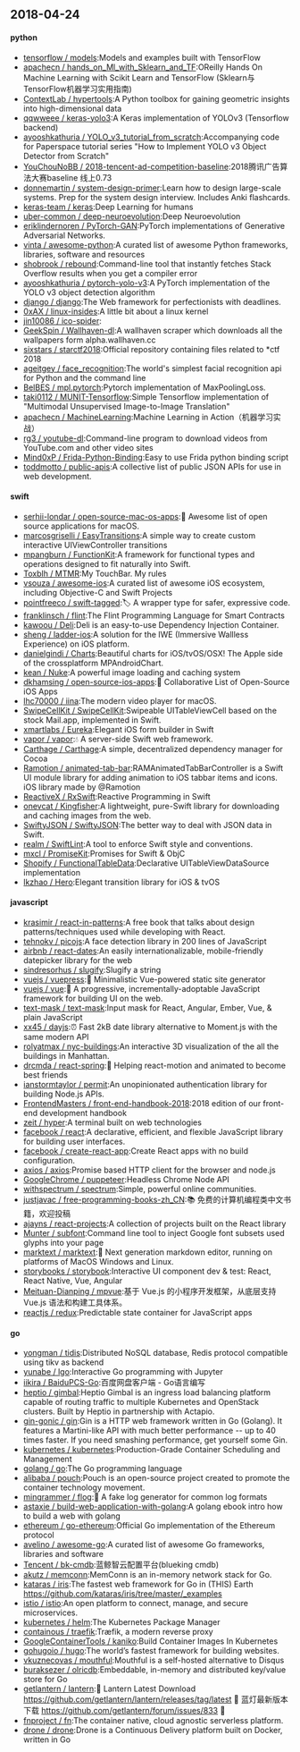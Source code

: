 ## 2018-04-24

#### python
* [tensorflow / models](https://github.com/tensorflow/models):Models and examples built with TensorFlow
* [apachecn / hands_on_Ml_with_Sklearn_and_TF](https://github.com/apachecn/hands_on_Ml_with_Sklearn_and_TF):OReilly Hands On Machine Learning with Scikit Learn and TensorFlow (Sklearn与TensorFlow机器学习实用指南)
* [ContextLab / hypertools](https://github.com/ContextLab/hypertools):A Python toolbox for gaining geometric insights into high-dimensional data
* [qqwweee / keras-yolo3](https://github.com/qqwweee/keras-yolo3):A Keras implementation of YOLOv3 (Tensorflow backend)
* [ayooshkathuria / YOLO_v3_tutorial_from_scratch](https://github.com/ayooshkathuria/YOLO_v3_tutorial_from_scratch):Accompanying code for Paperspace tutorial series "How to Implement YOLO v3 Object Detector from Scratch"
* [YouChouNoBB / 2018-tencent-ad-competition-baseline](https://github.com/YouChouNoBB/2018-tencent-ad-competition-baseline):2018腾讯广告算法大赛baseline 线上0.73
* [donnemartin / system-design-primer](https://github.com/donnemartin/system-design-primer):Learn how to design large-scale systems. Prep for the system design interview. Includes Anki flashcards.
* [keras-team / keras](https://github.com/keras-team/keras):Deep Learning for humans
* [uber-common / deep-neuroevolution](https://github.com/uber-common/deep-neuroevolution):Deep Neuroevolution
* [eriklindernoren / PyTorch-GAN](https://github.com/eriklindernoren/PyTorch-GAN):PyTorch implementations of Generative Adversarial Networks.
* [vinta / awesome-python](https://github.com/vinta/awesome-python):A curated list of awesome Python frameworks, libraries, software and resources
* [shobrook / rebound](https://github.com/shobrook/rebound):Command-line tool that instantly fetches Stack Overflow results when you get a compiler error
* [ayooshkathuria / pytorch-yolo-v3](https://github.com/ayooshkathuria/pytorch-yolo-v3):A PyTorch implementation of the YOLO v3 object detection algorithm
* [django / django](https://github.com/django/django):The Web framework for perfectionists with deadlines.
* [0xAX / linux-insides](https://github.com/0xAX/linux-insides):A little bit about a linux kernel
* [jin10086 / ico-spider](https://github.com/jin10086/ico-spider):
* [GeekSpin / Wallhaven-dl](https://github.com/GeekSpin/Wallhaven-dl):A wallhaven scraper which downloads all the wallpapers form alpha.wallhaven.cc
* [sixstars / starctf2018](https://github.com/sixstars/starctf2018):Official repository containing files related to *ctf 2018
* [ageitgey / face_recognition](https://github.com/ageitgey/face_recognition):The world's simplest facial recognition api for Python and the command line
* [BelBES / mpl.pytorch](https://github.com/BelBES/mpl.pytorch):Pytorch implementation of MaxPoolingLoss.
* [taki0112 / MUNIT-Tensorflow](https://github.com/taki0112/MUNIT-Tensorflow):Simple Tensorflow implementation of "Multimodal Unsupervised Image-to-Image Translation"
* [apachecn / MachineLearning](https://github.com/apachecn/MachineLearning):Machine Learning in Action（机器学习实战）
* [rg3 / youtube-dl](https://github.com/rg3/youtube-dl):Command-line program to download videos from YouTube.com and other video sites
* [Mind0xP / Frida-Python-Binding](https://github.com/Mind0xP/Frida-Python-Binding):Easy to use Frida python binding script
* [toddmotto / public-apis](https://github.com/toddmotto/public-apis):A collective list of public JSON APIs for use in web development.

#### swift
* [serhii-londar / open-source-mac-os-apps](https://github.com/serhii-londar/open-source-mac-os-apps):🚀
Awesome list of open source applications for macOS.
* [marcosgriselli / EasyTransitions](https://github.com/marcosgriselli/EasyTransitions):A simple way to create custom interactive UIViewController transitions
* [mpangburn / FunctionKit](https://github.com/mpangburn/FunctionKit):A framework for functional types and operations designed to fit naturally into Swift.
* [Toxblh / MTMR](https://github.com/Toxblh/MTMR):My TouchBar. My rules
* [vsouza / awesome-ios](https://github.com/vsouza/awesome-ios):A curated list of awesome iOS ecosystem, including Objective-C and Swift Projects
* [pointfreeco / swift-tagged](https://github.com/pointfreeco/swift-tagged):🏷
A wrapper type for safer, expressive code.
* [franklinsch / flint](https://github.com/franklinsch/flint):The Flint Programming Language for Smart Contracts
* [kawoou / Deli](https://github.com/kawoou/Deli):Deli is an easy-to-use Dependency Injection Container.
* [sheng / ladder-ios](https://github.com/sheng/ladder-ios):A solution for the IWE (Immersive Wallless Experience) on iOS platform.
* [danielgindi / Charts](https://github.com/danielgindi/Charts):Beautiful charts for iOS/tvOS/OSX! The Apple side of the crossplatform MPAndroidChart.
* [kean / Nuke](https://github.com/kean/Nuke):A powerful image loading and caching system
* [dkhamsing / open-source-ios-apps](https://github.com/dkhamsing/open-source-ios-apps):📱
Collaborative List of Open-Source iOS Apps
* [lhc70000 / iina](https://github.com/lhc70000/iina):The modern video player for macOS.
* [SwipeCellKit / SwipeCellKit](https://github.com/SwipeCellKit/SwipeCellKit):Swipeable UITableViewCell based on the stock Mail.app, implemented in Swift.
* [xmartlabs / Eureka](https://github.com/xmartlabs/Eureka):Elegant iOS form builder in Swift
* [vapor / vapor](https://github.com/vapor/vapor):💧
A server-side Swift web framework.
* [Carthage / Carthage](https://github.com/Carthage/Carthage):A simple, decentralized dependency manager for Cocoa
* [Ramotion / animated-tab-bar](https://github.com/Ramotion/animated-tab-bar):RAMAnimatedTabBarController is a Swift UI module library for adding animation to iOS tabbar items and icons. iOS library made by @Ramotion
* [ReactiveX / RxSwift](https://github.com/ReactiveX/RxSwift):Reactive Programming in Swift
* [onevcat / Kingfisher](https://github.com/onevcat/Kingfisher):A lightweight, pure-Swift library for downloading and caching images from the web.
* [SwiftyJSON / SwiftyJSON](https://github.com/SwiftyJSON/SwiftyJSON):The better way to deal with JSON data in Swift.
* [realm / SwiftLint](https://github.com/realm/SwiftLint):A tool to enforce Swift style and conventions.
* [mxcl / PromiseKit](https://github.com/mxcl/PromiseKit):Promises for Swift & ObjC
* [Shopify / FunctionalTableData](https://github.com/Shopify/FunctionalTableData):Declarative UITableViewDataSource implementation
* [lkzhao / Hero](https://github.com/lkzhao/Hero):Elegant transition library for iOS & tvOS

#### javascript
* [krasimir / react-in-patterns](https://github.com/krasimir/react-in-patterns):A free book that talks about design patterns/techniques used while developing with React.
* [tehnokv / picojs](https://github.com/tehnokv/picojs):A face detection library in 200 lines of JavaScript
* [airbnb / react-dates](https://github.com/airbnb/react-dates):An easily internationalizable, mobile-friendly datepicker library for the web
* [sindresorhus / slugify](https://github.com/sindresorhus/slugify):Slugify a string
* [vuejs / vuepress](https://github.com/vuejs/vuepress):📝
Minimalistic Vue-powered static site generator
* [vuejs / vue](https://github.com/vuejs/vue):🖖
A progressive, incrementally-adoptable JavaScript framework for building UI on the web.
* [text-mask / text-mask](https://github.com/text-mask/text-mask):Input mask for React, Angular, Ember, Vue, & plain JavaScript
* [xx45 / dayjs](https://github.com/xx45/dayjs):⏰
Fast 2kB date library alternative to Moment.js with the same modern API
* [rolyatmax / nyc-buildings](https://github.com/rolyatmax/nyc-buildings):An interactive 3D visualization of the all the buildings in Manhattan.
* [drcmda / react-spring](https://github.com/drcmda/react-spring):🙌
Helping react-motion and animated to become best friends
* [ianstormtaylor / permit](https://github.com/ianstormtaylor/permit):An unopinionated authentication library for building Node.js APIs.
* [FrontendMasters / front-end-handbook-2018](https://github.com/FrontendMasters/front-end-handbook-2018):2018 edition of our front-end development handbook
* [zeit / hyper](https://github.com/zeit/hyper):A terminal built on web technologies
* [facebook / react](https://github.com/facebook/react):A declarative, efficient, and flexible JavaScript library for building user interfaces.
* [facebook / create-react-app](https://github.com/facebook/create-react-app):Create React apps with no build configuration.
* [axios / axios](https://github.com/axios/axios):Promise based HTTP client for the browser and node.js
* [GoogleChrome / puppeteer](https://github.com/GoogleChrome/puppeteer):Headless Chrome Node API
* [withspectrum / spectrum](https://github.com/withspectrum/spectrum):Simple, powerful online communities.
* [justjavac / free-programming-books-zh_CN](https://github.com/justjavac/free-programming-books-zh_CN):📚
免费的计算机编程类中文书籍，欢迎投稿
* [ajayns / react-projects](https://github.com/ajayns/react-projects):A collection of projects built on the React library
* [Munter / subfont](https://github.com/Munter/subfont):Command line tool to inject Google font subsets used glyphs into your page
* [marktext / marktext](https://github.com/marktext/marktext):📝
Next generation markdown editor, running on platforms of MacOS Windows and Linux.
* [storybooks / storybook](https://github.com/storybooks/storybook):Interactive UI component dev & test: React, React Native, Vue, Angular
* [Meituan-Dianping / mpvue](https://github.com/Meituan-Dianping/mpvue):基于 Vue.js 的小程序开发框架，从底层支持 Vue.js 语法和构建工具体系。
* [reactjs / redux](https://github.com/reactjs/redux):Predictable state container for JavaScript apps

#### go
* [yongman / tidis](https://github.com/yongman/tidis):Distributed NoSQL database, Redis protocol compatible using tikv as backend
* [yunabe / lgo](https://github.com/yunabe/lgo):Interactive Go programming with Jupyter
* [iikira / BaiduPCS-Go](https://github.com/iikira/BaiduPCS-Go):百度网盘客户端 - Go语言编写
* [heptio / gimbal](https://github.com/heptio/gimbal):Heptio Gimbal is an ingress load balancing platform capable of routing traffic to multiple Kubernetes and OpenStack clusters. Built by Heptio in partnership with Actapio.
* [gin-gonic / gin](https://github.com/gin-gonic/gin):Gin is a HTTP web framework written in Go (Golang). It features a Martini-like API with much better performance -- up to 40 times faster. If you need smashing performance, get yourself some Gin.
* [kubernetes / kubernetes](https://github.com/kubernetes/kubernetes):Production-Grade Container Scheduling and Management
* [golang / go](https://github.com/golang/go):The Go programming language
* [alibaba / pouch](https://github.com/alibaba/pouch):Pouch is an open-source project created to promote the container technology movement.
* [mingrammer / flog](https://github.com/mingrammer/flog):🎩
A fake log generator for common log formats
* [astaxie / build-web-application-with-golang](https://github.com/astaxie/build-web-application-with-golang):A golang ebook intro how to build a web with golang
* [ethereum / go-ethereum](https://github.com/ethereum/go-ethereum):Official Go implementation of the Ethereum protocol
* [avelino / awesome-go](https://github.com/avelino/awesome-go):A curated list of awesome Go frameworks, libraries and software
* [Tencent / bk-cmdb](https://github.com/Tencent/bk-cmdb):蓝鲸智云配置平台(blueking cmdb)
* [akutz / memconn](https://github.com/akutz/memconn):MemConn is an in-memory network stack for Go.
* [kataras / iris](https://github.com/kataras/iris):The fastest web framework for Go in (THIS) Earth https://github.com/kataras/iris/tree/master/_examples
* [istio / istio](https://github.com/istio/istio):An open platform to connect, manage, and secure microservices.
* [kubernetes / helm](https://github.com/kubernetes/helm):The Kubernetes Package Manager
* [containous / traefik](https://github.com/containous/traefik):Træfik, a modern reverse proxy
* [GoogleContainerTools / kaniko](https://github.com/GoogleContainerTools/kaniko):Build Container Images In Kubernetes
* [gohugoio / hugo](https://github.com/gohugoio/hugo):The world’s fastest framework for building websites.
* [vkuznecovas / mouthful](https://github.com/vkuznecovas/mouthful):Mouthful is a self-hosted alternative to Disqus
* [buraksezer / olricdb](https://github.com/buraksezer/olricdb):Embeddable, in-memory and distributed key/value store for Go
* [getlantern / lantern](https://github.com/getlantern/lantern):🔴
Lantern Latest Download https://github.com/getlantern/lantern/releases/tag/latest
🔴
蓝灯最新版本下载 https://github.com/getlantern/forum/issues/833
🔴
* [fnproject / fn](https://github.com/fnproject/fn):The container native, cloud agnostic serverless platform.
* [drone / drone](https://github.com/drone/drone):Drone is a Continuous Delivery platform built on Docker, written in Go
